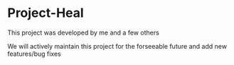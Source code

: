 # Project-Heal

This project was developed by me and a few others

We will actively maintain this project for the forseeable future and add new features/bug fixes


